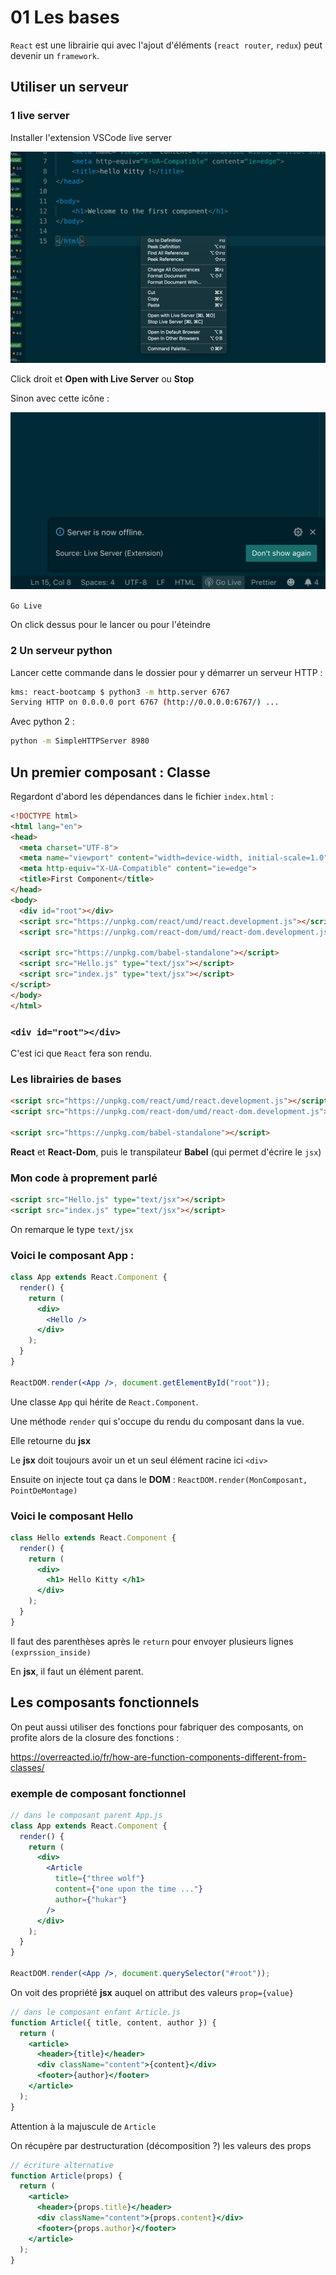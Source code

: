 # 01 Les bases

`React` est une librairie qui avec l'ajout d'éléments (`react router`, `redux`) peut devenir un `framework`.

## Utiliser un serveur

### 1 live server

Installer l'extension VSCode live server

![image-20191011153113248](assets/image-20191011153113248.png)

Click droit et **Open with Live Server** ou **Stop**

Sinon avec cette icône :

![image-20191011153247705](assets/image-20191011153247705.png)

`Go Live`

On click dessus pour le lancer ou pour l'éteindre

### 2 Un serveur python

Lancer cette commande dans le dossier pour y démarrer un serveur HTTP :

```bash
kms: react-bootcamp $ python3 -m http.server 6767
Serving HTTP on 0.0.0.0 port 6767 (http://0.0.0.0:6767/) ...
```

Avec python 2 :

```bash
python -m SimpleHTTPServer 8980
```

## Un premier composant : Classe

Regardont d'abord les dépendances dans le fichier `index.html` :

```html
<!DOCTYPE html>
<html lang="en">
<head>
  <meta charset="UTF-8">
  <meta name="viewport" content="width=device-width, initial-scale=1.0">
  <meta http-equiv="X-UA-Compatible" content="ie=edge">
  <title>First Component</title>
</head>
<body>
  <div id="root"></div>
  <script src="https://unpkg.com/react/umd/react.development.js"></script>
  <script src="https://unpkg.com/react-dom/umd/react-dom.development.js"></script>

  <script src="https://unpkg.com/babel-standalone"></script>
  <script src="Hello.js" type="text/jsx"></script>
  <script src="index.js" type="text/jsx"></script>
</script>
</body>
</html>
```

### `<div id="root"></div>`

C'est ici que `React` fera son rendu.

### Les librairies de bases

```html
<script src="https://unpkg.com/react/umd/react.development.js"></script>
<script src="https://unpkg.com/react-dom/umd/react-dom.development.js"></script>

<script src="https://unpkg.com/babel-standalone"></script>
```

**React** et **React-Dom**, puis le transpilateur **Babel** (qui permet d'écrire le `jsx`)

### Mon code à proprement parlé

```html
<script src="Hello.js" type="text/jsx"></script>
<script src="index.js" type="text/jsx"></script>
```

On remarque le type `text/jsx`

### Voici le composant App :

```jsx
class App extends React.Component {
  render() {
    return (
      <div>
        <Hello />
      </div>
    );
  }
}

ReactDOM.render(<App />, document.getElementById("root"));
```

Une classe `App` qui hérite de `React.Component`.

Une méthode `render` qui s'occupe du rendu du composant dans la vue.

Elle retourne du **jsx**

Le **jsx** doit toujours avoir un et un seul élément racine ici `<div>`

Ensuite on injecte tout ça dans le **DOM** : `ReactDOM.render(MonComposant, PointDeMontage)`

### Voici le composant Hello

```jsx
class Hello extends React.Component {
  render() {
    return (
      <div>
        <h1> Hello Kitty </h1>
      </div>
    );
  }
}
```

Il faut des parenthèses après le `return` pour envoyer plusieurs lignes `(exprssion_inside)`

En **jsx**, il faut un élément parent.

## Les composants fonctionnels

On peut aussi utiliser des fonctions pour fabriquer des composants, on profite alors de la closure des fonctions :

https://overreacted.io/fr/how-are-function-components-different-from-classes/

### exemple de composant fonctionnel 

```jsx
// dans le composant parent App.js
class App extends React.Component {
  render() {
    return (
      <div>
        <Article
          title={"three wolf"}
          content={"one upon the time ..."}
          author={"hukar"}
        />
      </div>
    );
  }
}

ReactDOM.render(<App />, document.querySelector("#root"));
```

On voit des propriété **jsx** auquel on attribut des valeurs `prop={value}`

```jsx
// dans le composant enfant Article.js
function Article({ title, content, author }) {
  return (
    <article>
      <header>{title}</header>
      <div className="content">{content}</div>
      <footer>{author}</footer>
    </article>
  );
}
```

Attention à la majuscule de `Article`

On récupère par destructuration (décomposition ?) les valeurs des props

```jsx
// écriture alternative
function Article(props) {
  return (
    <article>
      <header>{props.title}</header>
      <div className="content">{props.content}</div>
      <footer>{props.author}</footer>
    </article>
  );
}
```



 